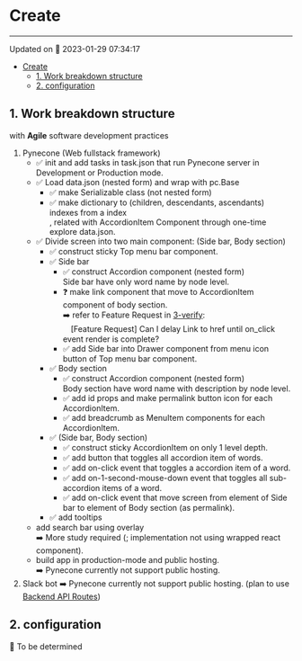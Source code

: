 # Create

---

Updated on 📅 2023-01-29 07:34:17

- [Create](#create)
  - [1. Work breakdown structure](#1-work-breakdown-structure)
  - [2. configuration](#2-configuration)

## 1. Work breakdown structure

with **Agile** software development practices

1. Pynecone (Web fullstack framework)
    - ✅ init and add tasks in task.json that run Pynecone server in Development or Production mode.
    - ✅ Load data.json (nested form) and wrap with pc.Base
      - ✅ make Serializable class (not nested form)
      - ✅ make dictionary to (children, descendants, ascendants) indexes from a index  
        , related with AccordionItem Component through one-time explore data.json.
    - ✅ Divide screen into two main component: (Side bar, Body section)
      - ✅ construct sticky Top menu bar component.
      - ✅ Side bar
        - ✅ construct Accordion component (nested form)  
          Side bar have only word name by node level.
        - ❓ make link component that move to AccordionItem component of body section.  
          ➡️ refer to Feature Request in [3-verify](./3-verify.md):  
          　\[Feature Request\] Can I delay Link to href until on_click event render is complete?
        - ✅ add Side bar into Drawer component from menu icon button of Top menu bar component.
      - ✅ Body section
        - ✅ construct Accordion component (nested form)  
          Body section have word name with description by node level.
        - ✅ add id props and make permalink button icon for each AccordionItem.
        - ✅ add breadcrumb as MenuItem components for each AccordionItem.
      - ✅ (Side bar, Body section)
        - ✅ construct sticky AccordionItem on only 1 level depth.
        - ✅ add button that toggles all accordion item of words.
        - ✅ add on-click event that toggles a accordion item of a word.
        - ✅ add on-1-second-mouse-down event that toggles all sub-accordion items of a word.
        - ✅ add on-click event that move screen from element of Side bar to element of Body section (as permalink).
      - ✅ add tooltips
    - add search bar using overlay  
      ➡️ More study required (; implementation not using wrapped react component).
    - build app in production-mode and public hosting.  
      ➡️ Pynecone currently not support public hosting.
2. Slack bot
  ➡️ Pynecone currently not support public hosting. (plan to use [Backend API Routes](https://pynecone.io/docs/advanced-guide/apiroutes))

## 2. configuration

📰 To be determined
